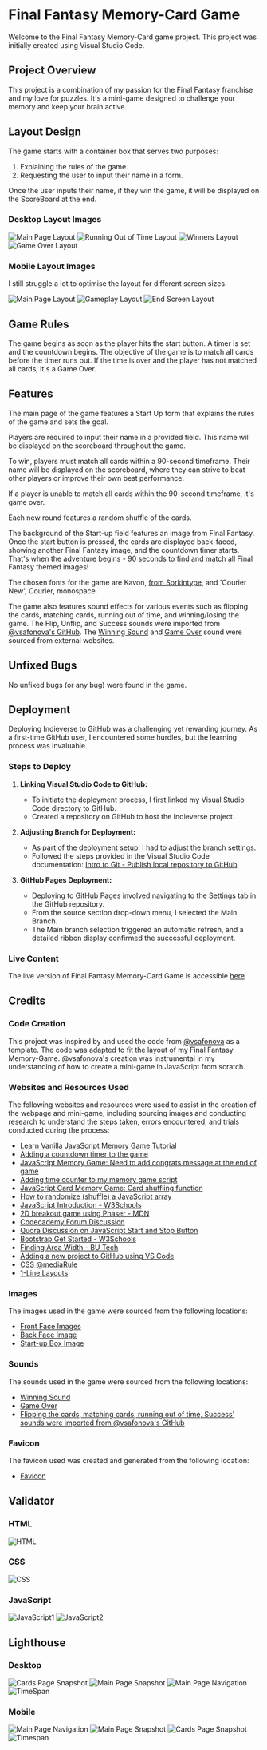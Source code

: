 # Final Fantasy Memory-Card Game

Welcome to the Final Fantasy Memory-Card game project. This project was initially created using Visual Studio Code.

## Project Overview

This project is a combination of my passion for the Final Fantasy franchise and my love for puzzles. It's a mini-game designed to challenge your memory and keep your brain active.

## Layout Design

The game starts with a container box that serves two purposes:

1. Explaining the rules of the game.
2. Requesting the user to input their name in a form.

Once the user inputs their name, if they win the game, it will be displayed on the ScoreBoard at the end.

### Desktop Layout Images

![Main Page Layout](./validator-images/Main%20Page.PNG)
![Running Out of Time Layout](./validator-images/Runningtime.PNG)
![Winners Layout](./validator-images/winner.PNG)
![Game Over Layout](./validator-images/gameover.PNG)

### Mobile Layout Images

I still struggle a lot to optimise the layout for different screen sizes.

![Main Page Layout](./validator-images/mainpagemobile.PNG)
![Gameplay Layout](./validator-images/gameplaymobile.PNG)
![End Screen Layout](./validator-images/gameovermobileview.PNG)

## Game Rules

The game begins as soon as the player hits the start button. A timer is set and the countdown begins. The objective of the game is to match all cards before the timer runs out. If the time is over and the player has not matched all cards, it's a Game Over.

## Features

The main page of the game features a Start Up form that explains the rules of the game and sets the goal.

Players are required to input their name in a provided field. This name will be displayed on the scoreboard throughout the game.

To win, players must match all cards within a 90-second timeframe. Their name will be displayed on the scoreboard, where they can strive to beat other players or improve their own best performance.

If a player is unable to match all cards within the 90-second timeframe, it's game over.

Each new round features a random shuffle of the cards.

The background of the Start-up field features an image from Final Fantasy. Once the start button is pressed, the cards are displayed back-faced, showing another Final Fantasy image, and the countdown timer starts. That's when the adventure begins - 90 seconds to find and match all Final Fantasy themed images!

The chosen fonts for the game are Kavon, [from Sorkintype](https://www.sorkintype.com), and 'Courier New', Courier, monospace.

The game also features sound effects for various events such as flipping the cards, matching cards, running out of time, and winning/losing the game. The Flip, Unflip, and Success sounds were imported from [@vsafonova's GitHub](https://github.com/vsafonova/memory-card-game). The [Winning Sound](https://soundboardguy.com/sounds/final-fantasy-7-victory-theme-mp3/#google_vignette) and [Game Over](https://pixabay.com/sound-effects/search/game-over/) sound were sourced from external websites.

## Unfixed Bugs

No unfixed bugs (or any bug) were found in the game.

## Deployment

Deploying Indieverse to GitHub was a challenging yet rewarding journey. As a first-time GitHub user, I encountered some hurdles, but the learning process was invaluable.

### Steps to Deploy

1. **Linking Visual Studio Code to GitHub:**
   - To initiate the deployment process, I first linked my Visual Studio Code directory to GitHub.
   - Created a repository on GitHub to host the Indieverse project.

2. **Adjusting Branch for Deployment:**
   - As part of the deployment setup, I had to adjust the branch settings.
   - Followed the steps provided in the Visual Studio Code documentation: [Intro to Git - Publish local repository to GitHub](https://code.visualstudio.com/docs/sourcecontrol/intro-to-git#:~:text=Publish%20local%20repository%20to%20GitHub&text=Use%20the%20Publish%20to%20GitHub,code%20to%20the%20remote%20repository.)

3. **GitHub Pages Deployment:**
   - Deploying to GitHub Pages involved navigating to the Settings tab in the GitHub repository.
   - From the source section drop-down menu, I selected the Main Branch.
   - The Main branch selection triggered an automatic refresh, and a detailed ribbon display confirmed the successful deployment.

### Live Content

The live version of Final Fantasy Memory-Card Game is accessible [here](https://lihmartins.github.io/Memory-Game/)

## Credits

### Code Creation

This project was inspired by and used the code from [@vsafonova](https://github.com/vsafonova/memory-card-game) as a template. The code was adapted to fit the layout of my Final Fantasy Memory-Game. @vsafonova's creation was instrumental in my understanding of how to create a mini-game in JavaScript from scratch.

### Websites and Resources Used

The following websites and resources were used to assist in the creation of the webpage and mini-game, including sourcing images and conducting research to understand the steps taken, errors encountered, and trials conducted during the process:

- [Learn Vanilla JavaScript Memory Game Tutorial](https://www.youtube.com/watch?v=eMhiMsEC9Uk&list=PLLX1I3KXZ-YH-woTgiCfONMya39-Ty8qw)
- [Adding a countdown timer to the game](https://subscription.packtpub.com/book/game-development/9781849695466/1/ch01lvl1sec21/adding-a-countdown-timer-to-the-game)
- [JavaScript Memory Game: Need to add congrats message at the end of game](https://stackoverflow.com/questions/54171904/javascript-memory-game-need-to-add-congrats-message-at-the-end-of-game)
- [Adding time counter to my memory game script](https://stackoverflow.com/questions/42007631/adding-time-counter-to-my-memory-game-script)
- [JavaScript Card Memory Game: Card shuffling function](https://stackoverflow.com/questions/47768146/javascript-card-memory-game-card-shuffling-function)
- [How to randomize (shuffle) a JavaScript array](https://stackoverflow.com/questions/2450954/how-to-randomize-shuffle-a-javascript-array)
- [JavaScript Introduction - W3Schools](https://www.w3schools.com/js/js_intro.asp)
- [2D breakout game using Phaser - MDN](https://developer.mozilla.org/en-US/docs/Games/Tutorials/2D_breakout_game_Phaser/Buttons)
- [Codecademy Forum Discussion](https://www.codecademy.com/forum_questions/52d0c35b8c1ccc0daf0003e6)
- [Quora Discussion on JavaScript Start and Stop Button]( https://www.quora.com/What-is-the-code-to-create-a-start-and-stop-button-using-JavaScript-on-a-web-page)
- [Bootstrap Get Started - W3Schools](https://www.w3schools.com/bootstrap/bootstrap_get_started.asp)
- [Finding Area Width - BU Tech](https://www.bu.edu/tech/services/cccs/websites/www/wordpress/how-to/find-area-width/)
- [Adding a new project to GitHub using VS Code](https://stackoverflow.com/questions/46877667/how-to-add-a-new-project-to-github-using-vs-code)
- [CSS @mediaRule](https://www.w3schools.com/cssref/css3_pr_mediaquery.php#:~:text=The%20%40media%20rule%20is%20used,and%20height%20of%20the%20device)
- [1-Line Layouts](https://1linelayouts.glitch.me/)

### Images

The images used in the game were sourced from the following locations:

- [Front Face Images](https://www.reddit.com/r/FinalFantasy/comments/urj4k4/the_quest_to_make_icons_of_all_the_final_fantasy/)
- [Back Face Image](https://images.app.goo.gl/hhEyD5vYZfScGRUm8)
- [Start-up Box Image](https://www.desktopbackground.org/wallpaper/final-fantasy-vii-10th-anniversary-logo-by-raileysxerilyasrx-on-501796)

### Sounds

The sounds used in the game were sourced from the following locations:

- [Winning Sound](https://soundboardguy.com/sounds/final-fantasy-7-victory-theme-mp3/#google_vignette)
- [Game Over](https://pixabay.com/sound-effects/search/game-over/)
- [Flipping the cards, matching cards, running out of time, Success' sounds were imported from @vsafonova's GitHub](https://github.com/vsafonova/memory-card-game)

### Favicon

The favicon used was created and generated from the following location:

- [Favicon](https://favicon.io/)

## Validator

### HTML

![HTML](./validator-images/htmlvalidator.PNG)

### CSS

![CSS](./validator-images/cssvalidator.PNG)

### JavaScript

![JavaScript1](./validator-images/javascriptvalidator.PNG)
![JavaScript2](./validator-images/javascriptvalidator2.PNG)

## Lighthouse

### Desktop

![Cards Page Snapshot](./validator-images/cardspagelighthouse.PNG)
![Main Page Snapshot](./validator-images/mainpagesnapshotlighthouse.PNG)
![Main Page Navigation](./validator-images/memorygamelighthouse.PNG)
![TimeSpan](./validator-images/timespanlighthouse.PNG)

### Mobile

![Main Page Navigation](./validator-images/memorygamemobile.PNG)
![Main Page Snapshot](./validator-images/snapshotmobile.PNG)
![Cards Page Snapshot](./validator-images/cardssnapshotmobile.PNG)
![Timespan](./validator-images/timespanmobile.PNG)
